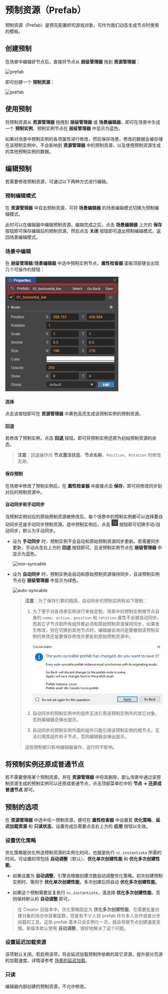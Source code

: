 # 预制资源（Prefab）

预制资源（Prefab）是预先配置好的游戏对象，可作为我们动态生成节点时使用的模板。

## 创建预制

在场景中编辑好节点后，直接将节点从 **层级管理器** 拖到 **资源管理器**：

![prefab](prefab/create.png)

即可创建一个 **预制资源**：

![prefab](prefab/created.png)

## 使用预制

将预制资源从 **资源管理器** 拖拽到 **层级管理器** 或 **场景编辑器**，即可在场景中生成一个 **预制实例**，预制实例节点在 **层级管理器** 中显示为蓝色。

如果对场景中预制实例的各项属性进行修改，然后保存场景，修改的数据会被存储在该预制实例中，不会影响到 **资源管理器** 中的预制资源，以及使用预制资源生成的其他预制实例的数据。

## 编辑预制

若需要修改预制资源，可通过以下两种方式进行编辑。

### 预制编辑模式

在 **资源管理器** 中双击预制资源，可将 **场景编辑器** 的场景编辑模式切换为预制编辑模式。

此时可以在编辑器中编辑预制资源，编辑完成之后，点击 **场景编辑器** 上方的 **保存** 按钮即可保存编辑后的预制资源，然后点击 **关闭** 按钮即可退出预制编辑模式，返回场景编辑模式。

### 场景中编辑

在 **层级管理器**/**场景编辑器** 中选中预制实例节点，**属性检查器** 面板顶部便会出现几个可操作的按钮：

![edit in scene](prefab/edit-in-scene.png)

#### 选择

点击该按钮即可在 **资源管理器** 中黄色高亮生成该预制实例的预制资源。

#### 回退

若修改了预制实例，点击 **回退** 按钮，即可将预制实例还原为初始预制资源的状态。

> **注意**：回退操作对 **节点激活状态**、**节点名称**、`Position`、`Rotation` 的修改无效。

#### 保存预制

在场景中修改了预制实例后，在 **属性检查器** 中直接点击 **保存**，即可将修改同步到对应的预制资源中。

#### 自动同步和手动同步

当预制实例对应的原始预制资源被修改后，每个场景中的预制实例都可以选择要自动同步还是手动同步预制资源。选中预制实例后，点击 ![prefab syn](prefab/prefab-sync.png) 按钮即可切换手动/自动同步，默认为手动同步。

- 设为 **手动同步** 时，预制实例不会自动和原始预制资源同步更新。若需要同步更新，手动点击右上方的 **回退** 按钮即可。且该预制实例节点在 **层级管理器** 中显示为蓝色。

  ![non-syncable](prefab/non-syncable.png)

- 设为 **自动同步** 时，预制实例会自动和原始预制资源保持同步，且该预制实例节点在 **层级管理器** 中显示为绿色。

  ![auto-syncable](prefab/auto-syncable.png)

  > **注意**：为了保持引擎的精简，自动同步的预制实例有如下限制：
  >
  > 1. 为了便于对各场景实例进行单独定制，场景中的预制实例根节点自身的 `name`、`active`、`position` 和 `rotation` 属性不会被自动同步。而其它子节点和所有组件都必须和原始预制资源保持同步，如果发生修改，则在切换到其他节点时，编辑器会询问是要撤销该预制实例的修改还是要保存修改并更新到原始预制资源中。
  >
  >    ![change auto prefab](prefab/change-auto-prefab.png)
  >
  > 2. 自动同步的预制实例中的组件无法引用该预制实例外的其它对象，否则编辑器会弹出提示。
  >
  > 3. 自动同步的预制实例外面的组件只能引用该预制实例的根节点，无法引用其组件和子节点，否则编辑器会弹出提示。
  >
  > 这些限制都只影响编辑器操作，运行时不影响。

## 将预制实例还原成普通节点

若不需要使用某个预制资源，并在 **资源管理器** 中将其删除，那么场景中通过该预制资源生成的预制实例可以还原成普通节点，点击顶部菜单栏中的 **节点 -> 还原成普通节点** 即可。

## 预制的选项

在 **资源管理器** 中选中任一预制资源，便可在 **属性检查器** 中设置其 **优化策略**、**延迟加载资源** 和 **只读状态**，设置完成后需要点击右上方的 **应用** 按钮以生效。

### 设置优化策略

优化策略能优化所选预制资源的实例化时间，也就是执行 `cc.instantiate` 所需的时间。可设置的项包括 **自动调整**（默认）、**优化单次创建性能** 和 **优化多次创建性能**。

- 如果设置为 **自动调整**，引擎会根据创建次数自动调整优化策略。初次创建预制实例时，等同于 **优化单次创建性能**，多次创建后将自动 **优化多次创建性能**。

- 如果这个预制需要反复执行 `cc.instantiate`，请选择 **优化多次创建性能**，否则保持默认的 **自动调整** 即可。

> 在 Creator 旧版本中，优化策略固定为 **优化多次创建性能**，在需要批量创建对象的场合中效果拔群，但是有不少人将 prefab 作为多人协作或者分步加载的工具，这些 prefab 基本只会实例化一次，就会导致节点创建速度变慢。新版本默认使用 **自动调整**，很好地解决了这个问题。

### 设置延迟加载资源

该项默认关闭。若启用该项，将会延迟加载预制所依赖的其它资源，提升部分页游的加载速度。详情请参考 [场景的延迟加载](scene-managing.md#async-load-assets)。

### 只读

编辑器内部创建的预制资源，不允许修改。
